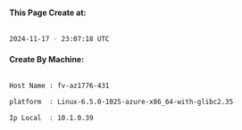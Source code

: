 
   
#### This Page Create at:

```bash

2024-11-17 - 23:07:18 UTC

```

#### Create By Machine:

```bash

Host Name : fv-az1776-431

platform  : Linux-6.5.0-1025-azure-x86_64-with-glibc2.35

Ip Local  : 10.1.0.39

```

